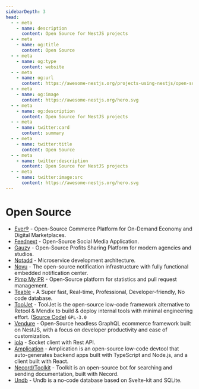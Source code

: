 ```yaml
---
sidebarDepth: 3
head:
  - - meta
    - name: description
      content: Open Source for NestJS projects
  - - meta
    - name: og:title
      content: Open Source
  - - meta
    - name: og:type
      content: website
  - - meta
    - name: og:url
      content: https://awesome-nestjs.org/projects-using-nestjs/open-source.html
  - - meta
    - name: og:image
      content: https://awesome-nestjs.org/hero.svg
  - - meta
    - name: og:description
      content: Open Source for NestJS projects
  - - meta
    - name: twitter:card
      content: summary
  - - meta
    - name: twitter:title
      content: Open Source
  - - meta
    - name: twitter:description
      content: Open Source for NestJS projects
  - - meta
    - name: twitter:image:src
      content: https://awesome-nestjs.org/hero.svg
---
```


# Open Source

- [Ever®](https://github.com/ever-co/ever) - Open-Source Commerce Platform for On-Demand Economy and Digital Marketplaces.
- [Feednext](https://github.com/feednext/feednext) - Open-Source Social Media Application.
- [Gauzy](https://github.com/ever-co/gauzy) - Open-Source Profits Sharing Platform for modern agencies and studios.
- [Notadd](https://github.com/notadd/notadd) - Microservice development architecture.
- [Novu](https://github.com/novuhq/novu) - The open-source notification infrastructure with fully functional embedded notification center.
- [Pimp My PR](https://github.com/valueadd-poland/pimp-my-pr) - Open-Source platform for statistics and pull request management.
- [Teable](https://github.com/teableio/teable) - A Super fast, Real-time, Professional, Developer-friendly, No code database.
- [ToolJet](https://tooljet.io/) - ToolJet is the open-source low-code framework alternative to Retool & Mendix to build & deploy internal tools with minimal engineering effort. ([Source Code](https://github.com/ToolJet/ToolJet)) `GPL-3.0`
- [Vendure](https://github.com/vendure-ecommerce/vendure) - Open-Source headless GraphQL ecommerce framework built on NestJS, with a focus on developer productivity and ease of customization.
- [iola](https://github.com/pvarentsov/iola) - Socket client with Rest API.
- [Amplication](https://github.com/amplication/amplication) - Amplication is an open-source low-code devtool that auto-generates backend apps built with TypeScript and Node.js, and a client built with React.
- [Necord/Toolkit](https://github.com/necordjs/toolkit) - Toolkit is an open-source bot for searching and sending documentation, built with Necord.
- [Undb](https://github.com/undb-xyz/undb) - Undb is a no-code database based on Svelte-kit and SQLite.
